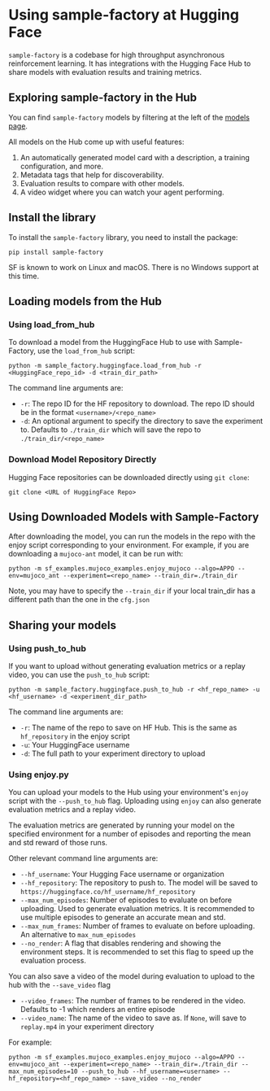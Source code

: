 # Using sample-factory at Hugging Face

`sample-factory` is a codebase for high throughput asynchronous reinforcement learning. It has integrations with the Hugging Face Hub to share models with evaluation results and training metrics.


## Exploring sample-factory in the Hub

You can find `sample-factory` models by filtering at the left of the [models page](https://huggingface.co/models?library=sample-factory).

All models on the Hub come up with useful features:
1. An automatically generated model card with a description, a training configuration, and more.
2. Metadata tags that help for discoverability.
3. Evaluation results to compare with other models.
4. A video widget where you can watch your agent performing.


## Install the library
To install the `sample-factory` library, you need to install the package:

`pip install sample-factory`

SF is known to work on Linux and macOS. There is no Windows support at this time.

## Loading models from the Hub
### Using load_from_hub

To download a model from the HuggingFace Hub to use with Sample-Factory, use the `load_from_hub` script:

```
python -m sample_factory.huggingface.load_from_hub -r <HuggingFace_repo_id> -d <train_dir_path>
```

The command line arguments are:

- `-r`: The repo ID for the HF repository to download. The repo ID should be in the format `<username>/<repo_name>`
- `-d`: An optional argument to specify the directory to save the experiment to. Defaults to `./train_dir` which will save the repo to `./train_dir/<repo_name>`

### Download Model Repository Directly

Hugging Face repositories can be downloaded directly using `git clone`:

```
git clone <URL of HuggingFace Repo>
```

## Using Downloaded Models with Sample-Factory

After downloading the model, you can run the models in the repo with the enjoy script corresponding to your environment. For example, if you are downloading a `mujoco-ant` model, it can be run with:

```
python -m sf_examples.mujoco_examples.enjoy_mujoco --algo=APPO --env=mujoco_ant --experiment=<repo_name> --train_dir=./train_dir
```

Note, you may have to specify the `--train_dir` if your local train_dir has a different path than the one in the `cfg.json`

## Sharing your models
### Using push_to_hub

If you want to upload without generating evaluation metrics or a replay video, you can use the `push_to_hub` script:

```
python -m sample_factory.huggingface.push_to_hub -r <hf_repo_name> -u <hf_username> -d <experiment_dir_path>
```

The command line arguments are:

- `-r`: The name of the repo to save on HF Hub. This is the same as `hf_repository` in the enjoy script
- `-u`: Your HuggingFace username
- `-d`: The full path to your experiment directory to upload


### Using enjoy.py

You can upload your models to the Hub using your environment's `enjoy` script with the `--push_to_hub` flag. Uploading using `enjoy` can also generate evaluation metrics and a replay video.

The evaluation metrics are generated by running your model on the specified environment for a number of episodes and reporting the mean and std reward of those runs.

Other relevant command line arguments are:

- `--hf_username`: Your Hugging Face username or organization
- `--hf_repository`: The repository to push to. The model will be saved to `https://huggingface.co/hf_username/hf_repository`
- `--max_num_episodes`: Number of episodes to evaluate on before uploading. Used to generate evaluation metrics. It is recommended to use multiple episodes to generate an accurate mean and std.
- `--max_num_frames`: Number of frames to evaluate on before uploading. An alternative to `max_num_episodes`
- `--no_render`: A flag that disables rendering and showing the environment steps. It is recommended to set this flag to speed up the evaluation process.

You can also save a video of the model during evaluation to upload to the hub with the `--save_video` flag

- `--video_frames`: The number of frames to be rendered in the video. Defaults to -1 which renders an entire episode
- `--video_name`: The name of the video to save as. If `None`, will save to `replay.mp4` in your experiment directory

For example:

```
python -m sf_examples.mujoco_examples.enjoy_mujoco --algo=APPO --env=mujoco_ant --experiment=<repo_name> --train_dir=./train_dir --max_num_episodes=10 --push_to_hub --hf_username=<username> --hf_repository=<hf_repo_name> --save_video --no_render
```

